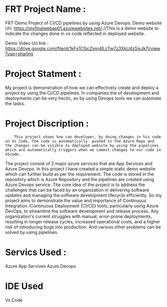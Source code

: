 # FRT Project Name :
FRT-Demo Project of CI/CD pipelines by using Azure Devops. 
Demo website Url: https://myfinalwebap01.azurewebsites.net/
//This is a demo website to indicate the changes done in vs code reflected in deployed website.

Demo Video Url link : https://drive.google.com/file/d/1kFs1CSicZmn4ILcTw7z3XkU4z5isJk7j/view?usp=sharing

# Project Statment :
My project is demonstration of how we can effectively create and deploy a project by using the CI/CD pipelines. In companies the  of development and deployments can be very hectic, so by using Devops tools we can automate the tasks. 

# Project Discription :
        This project shows how can developer, by doing changes in his code on Vs Code, the code is automatically  pushed to the Azure Repo and the changes can be visible to deployed website by using the pipelines which are automatically triggers when we commit changes to our code in VScode.
  The project consist of 2 major azure services that are App Services and Azure Devops. In this project I have created a simple static demo website which can further build as per the requirement. The code is stored in the repository which is Azure Repository and the pipelines are created using Azure Devops service.
  The core idea of the project is to address the challenges that can be faced by an organization in delivering software updates and managing the software development lifecycle efficiently. So my project aims to demonstrate the value and importance of Continuous Integration /Continuous Deployment (CI/CD) tools, particularly using Azure DevOps, to streamline the software development and release process.
  Any organization's current struggles with manual, error-prone deployments, resulting in longer release cycles, increased operational costs, and a higher risk of introducing bugs into production. And various other problems can be solved by using pipelines.
   
# Servics Used :
Azure App Servives
Azure Devops

# IDE Used
Vs Code
